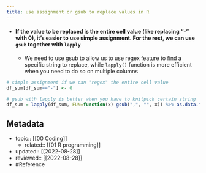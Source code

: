 ```yaml
---
title: use assignment or gsub to replace values in R
---
```


- #### If the value to be replaced is the entire cell value (like replacing “-” with 0), it’s easier to use simple assignment. For the rest, we can use `gsub` together with `lapply`
	- We need to use gsub to allow us to use regex feature to find a specific string to replace, while `lapply()` function is more efficient when you need to do so on multiple columns

```r
# simple assignment if we can "regex" the entire cell value
df_sum[df_sum=="-"] <- 0

# gsub with lapply is better when you have to knitpick certain string
df_sum = lapply(df_sum, FUN=function(x) gsub(",", "", x)) %>% as.data.frame()
```


## Metadata
- topic:: [[00 Coding]]
	- related:: [[01 R programming]]
- updated:: [[2022-08-28]]
- reviewed:: [[2022-08-28]]
- #Reference 
